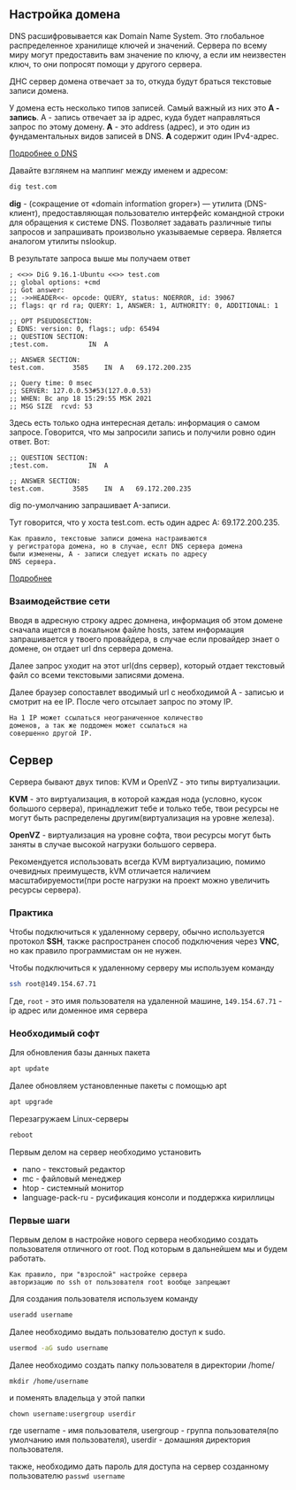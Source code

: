 ## Настройка домена 
DNS расшифровывается как Domain Name System. 
Это глобальное распределенное хранилище ключей и значений.
Сервера по всему миру могут предоставить вам значение по ключу, 
а если им неизвестен ключ, 
то они попросят помощи у другого сервера.

ДНС сервер домена отвечает за то, откуда будут 
браться текстовые записи домена. 

У домена есть несколько типов записей.
Самый важный из них это **A - запись**. А - запись 
отвечает за ip адрес, куда будет направляться запрос
по этому домену.
**A** - это address (адрес), и это один из фундаментальных
видов записей в DNS.
**A** содержит один IPv4-адрес.

[Подробнее о DNS](https://habr.com/ru/post/303446/)

Давайте взглянем на маппинг между именем и адресом:

```bash
dig test.com
```
**dig** - (сокращение от «domain information groper») — утилита
(DNS-клиент), предоставляющая пользователю интерфейс 
командной строки для обращения к системе DNS. 
Позволяет задавать различные типы запросов и 
запрашивать произвольно указываемые сервера. 
Является аналогом утилиты nslookup.

В результате запроса выше мы получаем ответ

```text
; <<>> DiG 9.16.1-Ubuntu <<>> test.com
;; global options: +cmd
;; Got answer:
;; ->>HEADER<<- opcode: QUERY, status: NOERROR, id: 39067
;; flags: qr rd ra; QUERY: 1, ANSWER: 1, AUTHORITY: 0, ADDITIONAL: 1

;; OPT PSEUDOSECTION:
; EDNS: version: 0, flags:; udp: 65494
;; QUESTION SECTION:
;test.com.			IN	A

;; ANSWER SECTION:
test.com.		3585	IN	A	69.172.200.235

;; Query time: 0 msec
;; SERVER: 127.0.0.53#53(127.0.0.53)
;; WHEN: Вс апр 18 15:29:55 MSK 2021
;; MSG SIZE  rcvd: 53

```
Здесь есть только одна интересная деталь: информация о самом запросе. 
Говорится, что мы запросили запись и получили 
ровно один ответ. Вот:
```text
;; QUESTION SECTION:
;test.com.			IN	A

;; ANSWER SECTION:
test.com.		3585	IN	A	69.172.200.235
```
dig по-умолчанию запрашивает A-записи.

Тут говорится, что у хоста test.com. 
есть один адрес A: 69.172.200.235.


```text
Как правило, текстовые записи домена настраиваются 
у регистратора домена, но в случае, еслт DNS сервера домена
были изменены, A - записи следует искать по адресу
DNS сервера. 
```

[Подробнее](https://help.r01.ru/dns/faq/types_records.html)

### Взаимодействие сети 

Вводя в адресную строку адрес домнена, информация об
этом домене сначала ищется в локальном файле hosts, 
затем информация запрашивается у твоего провайдера,
в случае если провайдер знает о домене, он отдает
url dns сервера домена. 

Далее запрос уходит на этот url(dns сервер), который
отдает текстовый файл со всеми текстовыми записями домена.

Далее браузер сопоставлет вводимый url с необходимой 
A - записью и смотрит на ее IP. После чего отсылает
запрос по этому IP.

```text
На 1 IP может ссылаться неограниченное количество 
доменов, а так же поддомен может ссылаться на 
совершенно другой IP.
```

## Сервер 

Сервера бывают двух типов: 
KVM и OpenVZ - это типы виртуализации. 

**KVM** - это виртуализация, в которой каждая нода
(условно, кусок большого сервера), принадлежит тебе 
и только тебе, твои ресурсы не могут быть распределены
другим(виртуализация на уровне железа).

**OpenVZ** - виртуализация на уровне софта, твои
ресурсы могут быть заняты в случае высокой нагрузки
большого сервера.

Рекомендуется использовать всегда KVM виртуализацию,
помимо очевидных преимуществ, kVM отличается 
наличием масштабируемости(при росте нагрузки на проект
можно увеличить ресурсы сервера).
 
### Практика

Чтобы подключиться к удаленному серверу, обычно
используется протокол **SSH**, также распространен
способ подключения через **VNC**, но как правило
программистам он не нужен.

Чтобы подключиться к удаленному серверу мы используем
команду 
```bash
ssh root@149.154.67.71
```
Где, `root` - это имя пользователя на удаленной машине,
`149.154.67.71` - ip адрес или доменное имя сервера 

### Необходимый софт
Для обновления базы данных пакета
```bash
apt update
```
Далее обновляем установленные пакеты с помощью apt
```bash
apt upgrade
```
Перезагружаем Linux-серверы
```bash
reboot
```
Первым делом на сервер необходимо установить

- nano - текстовый редактор
- mc - файловый менеджер
- htop - системный монитор
- language-pack-ru - русификация консоли и поддержка
кириллицы
  
  
### Первые шаги

Первым делом в настройке нового сервера необходимо
создать пользователя отличного от root. Под которым
в дальнейшем мы и будем работать.
```text
Как правило, при "взрослой" настройке сервера 
авторизацию по ssh от пользователя root вообще запрещают
```
Для создания пользователя используем команду 
```bash
useradd username 
```

Далее необходимо выдать пользователю доступ к sudo.
```bash
usermod -aG sudo username
```

Далее необходимо создать папку пользователя в директории
/home/

`mkdir /home/username`

и поменять владельца у этой папки 

`chown username:usergroup userdir`

где username - имя пользователя, usergroup - группа
пользователя(по умолчанию имя пользователя), userdir -
домашняя директория пользователя.

также, необходимо дать пароль для доступа на сервер
созданному пользователю
`passwd username`

